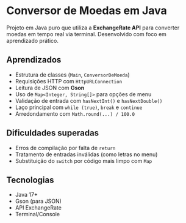 # Conversor de Moedas em Java

Projeto em Java puro que utiliza a **ExchangeRate API** para converter moedas em tempo real via terminal. Desenvolvido com foco em aprendizado prático.

## Aprendizados

- Estrutura de classes (`Main`, `ConversorDeMoeda`)
- Requisições HTTP com `HttpURLConnection`
- Leitura de JSON com **Gson**
- Uso de `Map<Integer, String[]>` para opções de menu
- Validação de entrada com `hasNextInt()` e `hasNextDouble()`
- Laço principal com `while (true)`, `break` e `continue`
- Arredondamento com `Math.round(...) / 100.0`

## Dificuldades superadas

- Erros de compilação por falta de `return`
- Tratamento de entradas inválidas (como letras no menu)
- Substituição do `switch` por código mais limpo com `Map`

## Tecnologias

- Java 17+
- Gson (para JSON)
- API ExchangeRate
- Terminal/Console
